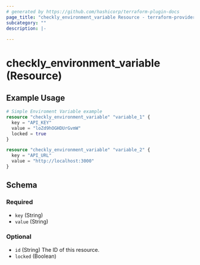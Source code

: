 ```yaml
---
# generated by https://github.com/hashicorp/terraform-plugin-docs
page_title: "checkly_environment_variable Resource - terraform-provider-checkly"
subcategory: ""
description: |-
  
---
```


# checkly_environment_variable (Resource)



## Example Usage

```terraform
# Simple Enviroment Variable example
resource "checkly_environment_variable" "variable_1" {
  key = "API_KEY"
  value = "loZd9hOGHDUrGvmW"
  locked = true
}

resource "checkly_environment_variable" "variable_2" {
  key = "API_URL"
  value = "http://localhost:3000"
}
```

<!-- schema generated by tfplugindocs -->
## Schema

### Required

- `key` (String)
- `value` (String)

### Optional

- `id` (String) The ID of this resource.
- `locked` (Boolean)


